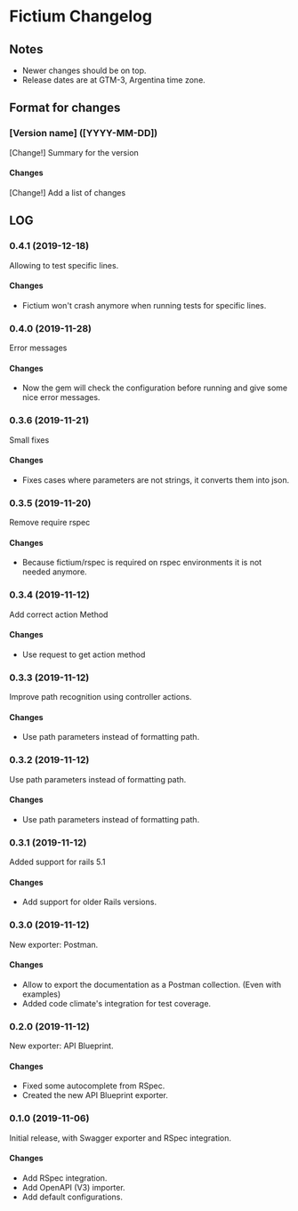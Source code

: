 # Fictium Changelog

## Notes

- Newer changes should be on top.
- Release dates are at GTM-3, Argentina time zone.

## Format for changes

### [Version name] ([YYYY-MM-DD])

[Change!] Summary for the version

#### Changes

[Change!] Add a list of changes

## LOG

### 0.4.1 (2019-12-18)

Allowing to test specific lines.

#### Changes

- Fictium won't crash anymore when running tests for specific lines.

### 0.4.0 (2019-11-28)

Error messages

#### Changes

- Now the gem will check the configuration before running and give some nice error messages.

### 0.3.6 (2019-11-21)

Small fixes

#### Changes

- Fixes cases where parameters are not strings, it converts them into json.

### 0.3.5 (2019-11-20)

Remove require rspec

#### Changes

- Because fictium/rspec is required on rspec environments it is not needed anymore.

### 0.3.4 (2019-11-12)

Add correct action Method

#### Changes

- Use request to get action method

### 0.3.3 (2019-11-12)

Improve path recognition using controller actions.

#### Changes

- Use path parameters instead of formatting path.

### 0.3.2 (2019-11-12)

Use path parameters instead of formatting path.

#### Changes

- Use path parameters instead of formatting path.

### 0.3.1 (2019-11-12)

Added support for rails 5.1

#### Changes

- Add support for older Rails versions.

### 0.3.0 (2019-11-12)

New exporter: Postman.

#### Changes

- Allow to export the documentation as a Postman collection. (Even with examples)
- Added code climate's integration for test coverage.

### 0.2.0 (2019-11-12)

New exporter: API Blueprint.

#### Changes

- Fixed some autocomplete from RSpec.
- Created the new API Blueprint exporter.

### 0.1.0 (2019-11-06)

Initial release, with Swagger exporter and RSpec integration.

#### Changes

  - Add RSpec integration.
  - Add OpenAPI (V3) importer.
  - Add default configurations.
